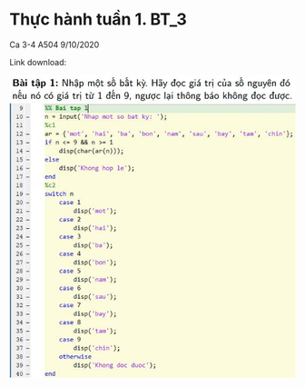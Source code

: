 # Thực hành tuần 1. BT_3

Ca 3-4 A504 9/10/2020

Link download: 

![App](./HinhAnh/Debai_HinhAnh/BT_3_1.JPG)
![App](./HinhAnh/BaiLam_HinhAnh/GBT_3_1.JPG)
